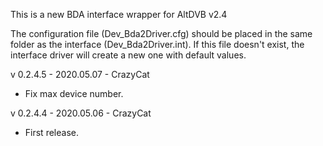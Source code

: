 This is a new BDA interface wrapper for AltDVB v2.4

The configuration file (Dev_Bda2Driver.cfg) should be placed in the same folder
as the interface (Dev_Bda2Driver.int). If this file doesn't exist, the interface driver
will create a new one with default values.

v 0.2.4.5 - 2020.05.07 - CrazyCat
- Fix max device number.

v 0.2.4.4 - 2020.05.06 - CrazyCat
- First release.
